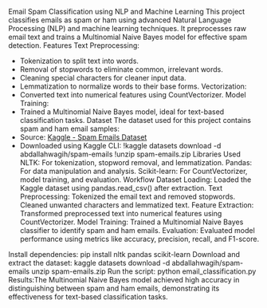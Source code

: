 Email Spam Classification using NLP and Machine Learning
This project classifies emails as  spam or ham using advanced Natural Language Processing (NLP) and machine learning techniques. It preprocesses raw email text and trains a Multinomial Naive Bayes model for effective spam detection.
Features
Text Preprocessing:
  - Tokenization to split text into words.
  - Removal of stopwords to eliminate common, irrelevant words.
  - Cleaning special characters for cleaner input data.
  - Lemmatization to normalize words to their base forms.
Vectorization:
  - Converted text into numerical features using CountVectorizer.
Model Training:
  - Trained a Multinomial Naive Bayes model, ideal for text-based classification tasks.
Dataset
The dataset used for this project contains spam and ham email samples:  
- Source: [Kaggle - Spam Emails Dataset](https://www.kaggle.com/datasets/abdallahwagih/spam-emails)  
- Downloaded using Kaggle CLI:
  !kaggle datasets download -d abdallahwagih/spam-emails
  !unzip spam-emails.zip
Libraries Used
NLTK: For tokenization, stopword removal, and lemmatization.
Pandas: For data manipulation and analysis.
Scikit-learn: For CountVectorizer, model training, and evaluation.
Workflow
Dataset Loading:
Loaded the Kaggle dataset using pandas.read_csv() after extraction.
Text Preprocessing:
Tokenized the email text and removed stopwords.
Cleaned unwanted characters and lemmatized text.
Feature Extraction:
Transformed preprocessed text into numerical features using CountVectorizer.
Model Training:
Trained a Multinomial Naive Bayes classifier to identify spam and ham emails.
Evaluation:
Evaluated model performance using metrics like accuracy, precision, recall, and F1-score.

Install dependencies:
pip install nltk pandas scikit-learn
Download and extract the dataset:
kaggle datasets download -d abdallahwagih/spam-emails
unzip spam-emails.zip
Run the script:
python email_classification.py
Results:The Multinomial Naive Bayes model achieved high accuracy in distinguishing between spam and ham emails, demonstrating its effectiveness for text-based classification tasks.

